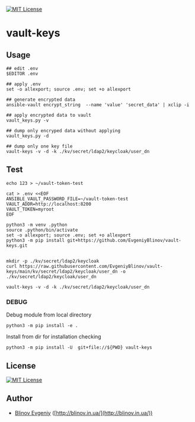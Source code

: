 [![MIT License][license-image]][license-url]

# vault-keys

## Usage

```
## edit .env
$EDITOR .env

## apply .env
set -o allexport; source .env; set +o allexport

## generate encrypted data
ansible-vault encrypt_string  --name 'value' 'secret_data' | xclip -i

## apply encrypted data to vault
vault_keys.py -v

## dump only encryped data without applying
vault_keys.py -d

## dump only one key file
vault-keys -v -d -k ./kv/secret/ldap2/keycloak/user_dn
```

## Test

```
echo 123 > ~/vault-token-test

cat > .env <<EOF
ANSIBLE_VAULT_PASSWORD_FILE=~/vault-token-test
VAULT_ADDR=http://localhost:8200
VAULT_TOKEN=myroot
EOF

python3 -m venv .python
source .python/bin/activate
set -o allexport; source .env; set +o allexport
python3 -m pip install git+https://github.com/EvgeniyBlinov/vault-keys.git


mkdir -p ./kv/secret/ldap2/keycloak
curl https://raw.githubusercontent.com/EvgeniyBlinov/vault-keys/main/kv/secret/ldap2/keycloak/user_dn -o ./kv/secret/ldap2/keycloak/user_dn

vault-keys -v -d -k ./kv/secret/ldap2/keycloak/user_dn
```

### DEBUG

Debug module from local directory

```
python3 -m pip install -e .
```

Install from dir for installation checking

```
python3 -m pip install -U  git+file://${PWD} vault-keys
```

## License

[![MIT License][license-image]][license-url]

## Author

- [Blinov Evgeniy](mailto:evgeniy_blinov@mail.ru) ([http://blinov.in.ua/](http://blinov.in.ua/))

[license-image]: http://img.shields.io/badge/license-MIT-blue.svg?style=flat
[license-url]: LICENSE
